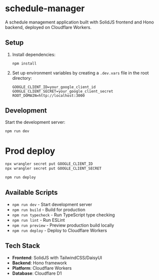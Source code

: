 # schedule-manager

A schedule management application built with SolidJS frontend and Hono backend, deployed on Cloudflare Workers.

## Setup

1. Install dependencies:
   ```bash
   npm install
   ```

2. Set up environment variables by creating a `.dev.vars` file in the root directory:
   ```
   GOOGLE_CLIENT_ID=your_google_client_id
   GOOGLE_CLIENT_SECRET=your_google_client_secret
   ROOT_DOMAIN=http://localhost:3000
   ```

## Development

Start the development server:
```bash
npm run dev
```

# Prod deploy

```bash
npx wrangler secret put GOOGLE_CLIENT_ID
npx wrangler secret put GOOGLE_CLIENT_SECRET

npm run deploy
```

## Available Scripts

- `npm run dev` - Start development server
- `npm run build` - Build for production
- `npm run typecheck` - Run TypeScript type checking
- `npm run lint` - Run ESLint
- `npm run preview` - Preview production build locally
- `npm run deploy` - Deploy to Cloudflare Workers

## Tech Stack

- **Frontend**: SolidJS with TailwindCSS/DaisyUI
- **Backend**: Hono framework
- **Platform**: Cloudflare Workers
- **Database**: Cloudflare D1